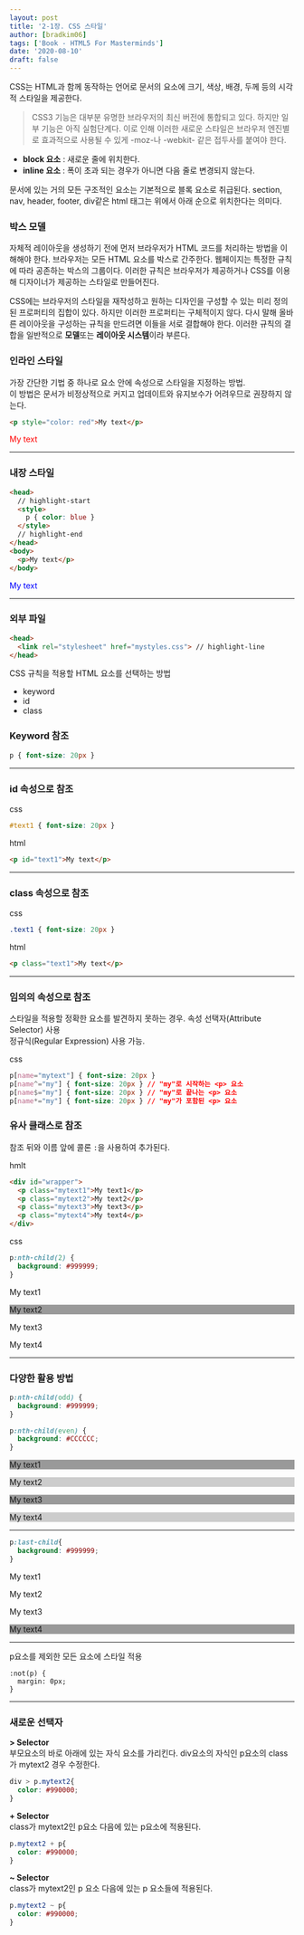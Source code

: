 ```yaml
---
layout: post
title: '2-1장. CSS 스타일'
author: [bradkim06]
tags: ['Book - HTML5 For Masterminds']
date: '2020-08-10'
draft: false
---
```


CSS는 HTML과 함께 동작하는 언어로 문서의 요소에 크기, 색상, 배경, 두께 등의 시각적 스타일을 제공한다.

> CSS3 기능은 대부분 유명한 브라우저의 최신 버전에 통합되고 있다. 하지만 일부 기능은 아직 실험단계다. 이로 인해 이러한 새로운 스타일은 브라우저 엔진별로 효과적으로 사용될 수 있게 -moz-나 -webkit- 같은 접두사를 붙여야 한다.

- **block 요소** : 새로운 줄에 위치한다.
- **inline 요소** : 폭이 초과 되는 경우가 아니면 다음 줄로 변경되지 않는다.

문서에 있는 거의 모든 구조적인 요소는 기본적으로 블록 요소로 취급된다. section, nav, header, footer, div같은 html 태그는 위에서 아래 순으로 위치한다는 의미다.

### 박스 모델
자체적 레이아웃을 생성하기 전에 먼저 브라우저가 HTML 코드를 처리하는 방법을 이해해야 한다. 브라우저는 모든 HTML 요소를 박스로 간주한다. 웹페이지는 특정한 규칙에 따라 공존하는 박스의 그룹이다. 이러한 규칙은 브라우저가 제공하거나 CSS를 이용해 디자이너가 제공하는 스타일로 만들어진다.

CSS에는 브라우저의 스타일을 재작성하고 원하는 디자인을 구성할 수 있는 미리 정의된 프로퍼티의 집합이 있다. 하지만 이러한 프로퍼티는 구체적이지 않다. 다시 말해 올바른 레이아웃을 구성하는 규칙을 만드려면 이들을 서로 결합해야 한다. 이러한 규칙의 결합을 일반적으로 **모델**또는 **레이아웃 시스템**이라 부른다.

### 인라인 스타일
가장 간단한 기법 중 하나로 요소 안에 속성으로 스타일을 지정하는 방법.  
이 방법은 문서가 비정상적으로 커지고 업데이트와 유지보수가 어려우므로 권장하지 않는다.

```html
<p style="color: red">My text</p>
```

<p style="color: red">My text</p>

***

### 내장 스타일

```html
<head>
  // highlight-start
  <style>
    p { color: blue }
  </style>
  // highlight-end
</head>
<body>
  <p>My text</p>
</body>
```

  <p style="color: blue">My text</p>

***

### 외부 파일

```html
<head>
  <link rel="stylesheet" href="mystyles.css"> // highlight-line
</head>
```

CSS 규칙을 적용할 HTML 요소를 선택하는 방법
- keyword
- id
- class

### Keyword 참조

```css
p { font-size: 20px }
```

***

### id 속성으로 참조

css
```css
#text1 { font-size: 20px }
```

html
```html
<p id="text1">My text</p>
```

***

### class 속성으로 참조

css
```css
.text1 { font-size: 20px }
```

html
```html
<p class="text1">My text</p>
```

***

### 임의의 속성으로 참조
스타일을 적용할 정확한 요소를 발견하지 못하는 경우. 속성 선택자(Attribute Selector) 사용  
정규식(Regular Expression) 사용 가능.

css
```css
p[name="mytext"] { font-size: 20px }
p[name^="my"] { font-size: 20px } // "my"로 시작하는 <p> 요소
p[name$="my"] { font-size: 20px } // "my"로 끝나는 <p> 요소
p[name*="my"] { font-size: 20px } // "my"가 포함된 <p> 요소
```

### 유사 클래스로 참조
참조 뒤와 이름 앞에 콜론 `:`을 사용하여 추가된다.

hmlt
```html
<div id="wrapper">
  <p class="mytext1">My text1</p>
  <p class="mytext2">My text2</p>
  <p class="mytext3">My text3</p>
  <p class="mytext4">My text4</p>
</div>
```

css
```css
p:nth-child(2) {
  background: #999999;
}
```

<div id="wrapper">
  <p class="mytext1">My text1</p>
  <p class="mytext2" style="background: #999999">My text2</p>
  <p class="mytext3">My text3</p>
  <p class="mytext4">My text4</p>
</div>

***

### 다양한 활용 방법

```css
p:nth-child(odd) {
  background: #999999;
}

p:nth-child(even) {
  background: #CCCCCC;
}
```

<div id="wrapper">
  <p class="mytext1" style="background: #999999">My text1</p>
  <p class="mytext2" style="background: #CCCCCC">My text2</p>
  <p class="mytext3" style="background: #999999">My text3</p>
  <p class="mytext4" style="background: #CCCCCC">My text4</p>
</div>

***

```css
p:last-child{ 
  background: #999999;
}
```

<div id="wrapper">
  <p class="mytext1">My text1</p>
  <p class="mytext2">My text2</p>
  <p class="mytext3">My text3</p>
  <p class="mytext4" style="background: #999999">My text4</p>
</div>

***

p요소를 제외한 모든 요소에 스타일 적용
```
:not(p) {
  margin: 0px;
}
```

***

### 새로운 선택자

**> Selector**  
부모요소의 바로 아래에 있는 자식 요소를 가리킨다. div요소의 자식인 p요소의 class가 mytext2 경우 수정한다.

```css
div > p.mytext2{
  color: #990000;
}
```

**+ Selector**  
class가 mytext2인 p요소 다음에 있는 p요소에 적용된다.

```css
p.mytext2 + p{
  color: #990000;
}
```

**~ Selector**  
class가 mytext2인 p 요소 다음에 있는 p 요소들에 적용된다.

```css
p.mytext2 ~ p{
  color: #990000;
}
```
